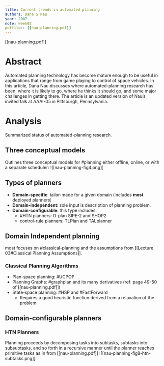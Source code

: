 ```yaml
---
title: Current trends in automated planning
authors: Dana S Nau
year: 2007
note: week02
pdffile:: [[nau-planning.pdf]]
---
```

[[nau-planning.pdf]]

# Abstract

Automated planning technology has become mature enough to be useful in applications that range from game playing to control of space vehicles. In this article, Dana Nau discusses where automated-planning research has been, where it is likely to go, where he thinks it should go, and some major challenges in getting there. The article is an updated version of Nau’s invited talk at AAAI-05 in Pittsburgh, Pennsylvania.

# Analysis
Summarized status of automated-planning research.

## Three conceptual models
Outlines three conceptual models for #planning either offline, online, or with a separate scheduler:
![[nau-planning-fig4.png]]

## Types of planners
- **Domain-specific**: tailor-made for a given domain (includes **most** deployed planners)
- **Domain-independent**: sole input is description of planning problem.
- **Domain-configurable**: this type includes:
	- #HTN planners: O-plan SIPE-2 and SHOP2. 
	- control-rule planners: TLPlan and TALplanner


## Domain Independent planning
most focuses on #classical-planning  and the assumptions from [[Lecture 03#Classical Planning Assumptions]]. 

### Classical Planning Algorithms
- Plan-space planning: #UCPOP
- Planning Graphs: #graphplan and its many derivatives (ref: page 49-50 of [[nau-planning.pdf]])
- State-space planning: #HSP and #FastForward
	- Requires a good heuristic function derived from a relaxation of the problem


## Domain-configurable planners
### HTN Planners

Planning proceeds by decomposing tasks into subtasks, subtasks into subsubtasks, and so forth in a recursive manner until the planner reaches primitive tasks as in from [[nau-planning.pdf]]
![[nau-planning-fig8-htn-subtasks.png]]
